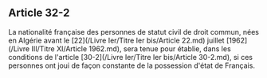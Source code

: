 Article 32-2
----
La nationalité française des personnes de statut civil de droit commun, nées en
Algérie avant le [22](/Livre Ier/Titre Ier bis/Article 22.md) juillet [1962](/Livre III/Titre XI/Article 1962.md), sera tenue pour établie, dans les conditions
de l'article [30-2](/Livre Ier/Titre Ier bis/Article 30-2.md), si ces personnes ont joui de façon constante de la possession
d'état de Français.

